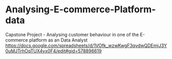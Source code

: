 # Analysing-E-commerce-Platform-data
Capstone Project - Analysing customer behaviour in one of the E-commerce platform as an Data Analyst
https://docs.google.com/spreadsheets/d/1VOfk_wzwKwgF3qvdwQDEmjJ3Y0uMJTrhOqTUX4yx0F4/edit#gid=578896619
